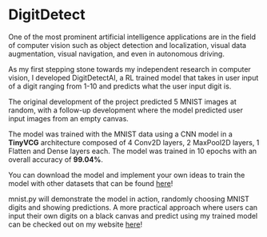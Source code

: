 <h1>DigitDetect</h1>
One of the most prominent artificial intelligence applications are in the field of computer vision such as object detection and localization, visual data augmentation, visual navigation, and even in autonomous driving.

As my first stepping stone towards my independent research in computer vision, I developed DigitDetectAI, a RL trained model that takes in user input of a digit ranging from 1-10 and predicts what the user input digit is.

The original development of the project predicted 5 MNIST images at random, with a follow-up development where the model predicted user input images from an empty canvas.

The model was trained with the MNIST data using a CNN model in a **TinyVCG** architecture composed of 4 Conv2D layers, 2 MaxPool2D layers, 1 Flatten and Dense layers each. The model was trained in 10 epochs with an overall accuracy of **99.04%**.

You can download the model and implement your own ideas to train the model with other datasets that can be found [here](https://archive.ics.uci.edu/)!

mnist.py will demonstrate the model in action, randomly choosing MNIST digits and showing predictions. A more practical approach where users can input their own digits on a black canvas and predict using my trained model can be checked out on my website [here](https://sungwookm.github.io/projects/digitdetectai/)!
